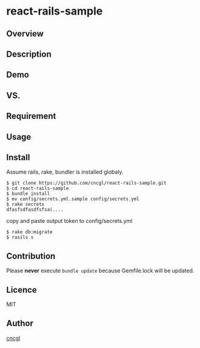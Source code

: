 # react-rails-sample

## Overview

## Description

## Demo

## VS. 

## Requirement

## Usage

## Install

Assume rails, rake, bundler is installed globaly.

```
$ git clone https://github.com/cncgl/react-rails-sample.git
$ cd react-rails-sample
$ bundle install
$ mv config/secrets.yml.sample config/secrets.yml
$ rake secrets
dfasfsdfasdfsfsa(....
```
copy and paste output token to config/secrets.yml 
```
$ rake db:migrate
$ rasils s
```

## Contribution

Please **never** execute `bundle update` because Gemfile.lock will be updated.

## Licence

MIT

## Author

[cncgl](https://github.com/cncgl)
